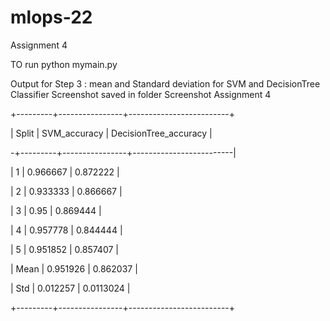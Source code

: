 # mlops-22
Assignment 4

TO run 
python mymain.py

Output for Step 3 : mean and Standard deviation for SVM and DecisionTree Classifier
Screenshot saved in folder Screenshot Assignment 4

+---------+----------------+-------------------------+

| Split   |   SVM_accuracy |   DecisionTree_accuracy |

-+---------+----------------+-------------------------|

| 1       |       0.966667 |               0.872222  |

| 2       |       0.933333 |               0.866667  |

| 3       |       0.95     |               0.869444  |

| 4       |       0.957778 |               0.844444  |

| 5       |       0.951852 |               0.857407  |

| Mean    |       0.951926 |               0.862037  |

| Std     |       0.012257 |               0.0113024 |

+---------+----------------+-------------------------+
